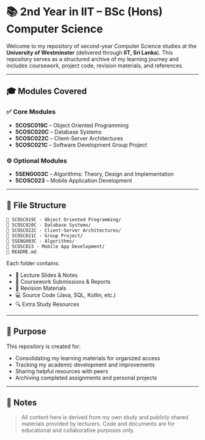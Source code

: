 # 📚 2nd Year in IIT – BSc (Hons) Computer Science

Welcome to my repository of second-year Computer Science studies at the **University of Westminster** (delivered through **IIT, Sri Lanka**). This repository serves as a structured archive of my learning journey and includes coursework, project code, revision materials, and references.

---

## 🎓 Modules Covered

### ✅ Core Modules
- **5COSC019C** – Object Oriented Programming  
- **5COSC020C** – Database Systems  
- **5COSC022C** – Client-Server Architectures  
- **5COSC021C** – Software Development Group Project 

### ⚙️ Optional Modules
- **5SENG003C** – Algorithms: Theory, Design and Implementation  
- **5COSC023** – Mobile Application Development  

---

## 📂 File Structure

```
📁 5COSC019C - Object Oriented Programming/
📁 5COSC020C - Database Systems/
📁 5COSC022C - Client-Server Architectures/
📁 5COSC021C - Group Project/
📁 5SENG003C - Algorithms/
📁 5COSC023 - Mobile App Development/
📁 README.md
```

Each folder contains:
- 📄 Lecture Slides & Notes  
- 📝 Coursework Submissions & Reports  
- 🧠 Revision Materials  
- 💻 Source Code (Java, SQL, Kotlin, etc.)  
- 🔍 Extra Study Resources

---

## 🎯 Purpose

This repository is created for:

- Consolidating my learning materials for organized access  
- Tracking my academic development and improvements  
- Sharing helpful resources with peers  
- Archiving completed assignments and personal projects  

---

## 🧾 Notes

> All content here is derived from my own study and publicly shared materials provided by lecturers. Code and documents are for educational and collaborative purposes only.

